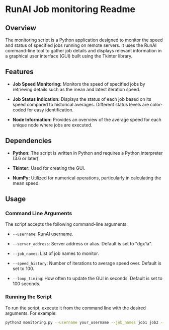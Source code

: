 # RunAI Job monitoring Readme

## Overview

The monitoring script is a Python application designed to monitor the speed and status of specified jobs running on remote servers. It uses the RunAI command-line tool to gather job details and displays relevant information in a graphical user interface (GUI) built using the Tkinter library.

## Features

- **Job Speed Monitoring:** Monitors the speed of specified jobs by retrieving details such as the mean and latest iteration speed.
  
- **Job Status Indication:** Displays the status of each job based on its speed compared to historical averages. Different status levels are color-coded for easy identification.

- **Node Information:** Provides an overview of the average speed for each unique node where jobs are executed.

## Dependencies

- **Python:** The script is written in Python and requires a Python interpreter (3.6 or later).

- **Tkinter:** Used for creating the GUI.

- **NumPy:** Utilized for numerical operations, particularly in calculating the mean speed.

## Usage

### Command Line Arguments

The script accepts the following command-line arguments:

- `--username`: RunAI username.

- `--server_address`: Server address or alias. Default is set to "dgx1a".

- `--job_names`: List of job names to monitor.

- `--speed_history`: Number of iterations to average speed over. Default is set to 100.

- `--loop_timing`: How often to update the GUI in seconds. Default is set to 100 seconds.

### Running the Script

To run the script, execute it from the command line with the desired arguments. For example:

```bash
python3 monitoring.py --username your_username --job_names job1 job2 --speed_history 50 --loop_timing 60
